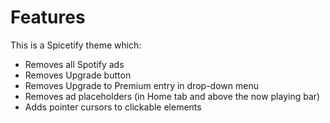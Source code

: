# Features
This is a Spicetify theme which:

* Removes all Spotify ads
* Removes Upgrade button
* Removes Upgrade to Premium entry in drop-down menu
* Removes ad placeholders (in Home tab and above the now playing bar)
* Adds pointer cursors to clickable elements
